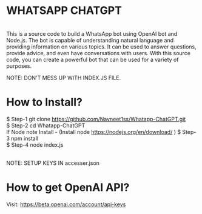 # WHATSAPP CHATGPT
<br>
This is a source code to build a WhatsApp bot using OpenAI bot and Node.js. The bot is capable of understanding natural language and providing information on various topics. It can be used to answer questions, provide advice, and even have conversations with users. With this source code, you can create a powerful bot that can be used for a variety of purposes. <br>

NOTE: DON'T MESS UP WITH INDEX.JS FILE. <br>

# How to Install? 
$ Step-1 git clone https://github.com/Navneet1ss/Whatapp-ChatGPT.git <br>
$ Step-2 cd Whatapp-ChatGPT <br>
  If Node note Install - (Install node  https://nodejs.org/en/download/ )
$ Step-3 npm install <br>
$ Step-4 node index.js <br>

<br> NOTE: SETUP KEYS IN accesser.json


# How to get OpenAI API?
Visit: https://beta.openai.com/account/api-keys
